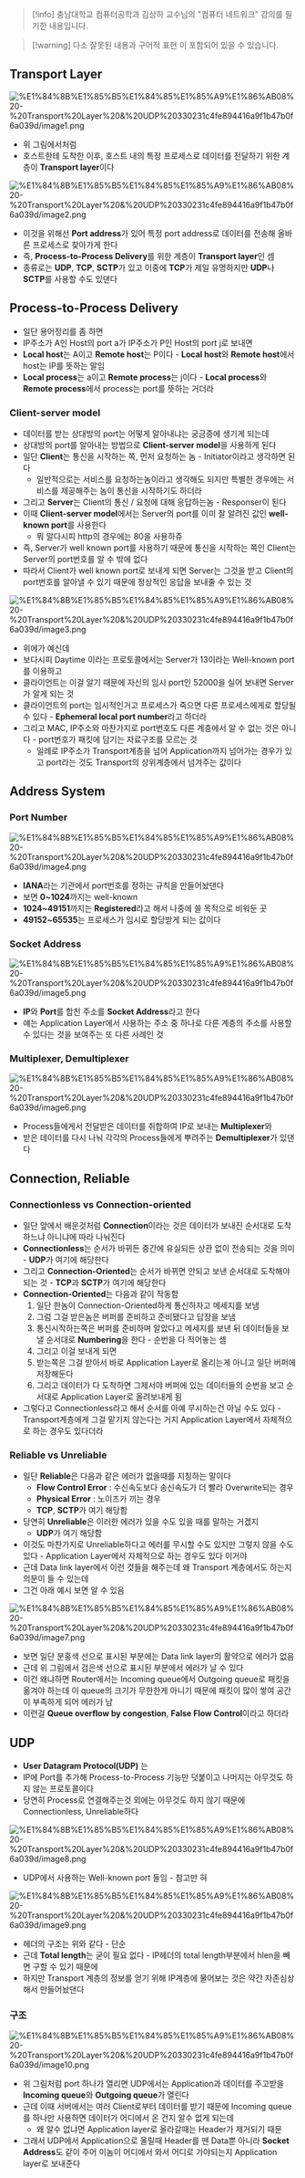 > [!info] 충남대학교 컴퓨터공학과 김상하 교수님의 "컴퓨터 네트워크" 강의를 필기한 내용입니다.

> [!warning] 다소 잘못된 내용과 구어적 표현 이 포함되어 있을 수 있습니다.

## Transport Layer

![%E1%84%8B%E1%85%B5%E1%84%85%E1%85%A9%E1%86%AB08%20-%20Transport%20Layer%20&%20UDP%20330231c4fe894416a9f1b47b0f6a039d/image1.png](botanicals/network/originals/comnet.fall.2021.cse.cnu.ac.kr/images/08_330231c4fe894416a9f1b47b0f6a039d/image1.png)

- 위 그림에서처럼
- 호스트한테 도착한 이후, 호스트 내의 특정 프로세스로 데이터를 전달하기 위한 계층이 **Transport layer**이다

![%E1%84%8B%E1%85%B5%E1%84%85%E1%85%A9%E1%86%AB08%20-%20Transport%20Layer%20&%20UDP%20330231c4fe894416a9f1b47b0f6a039d/image2.png](botanicals/network/originals/comnet.fall.2021.cse.cnu.ac.kr/images/08_330231c4fe894416a9f1b47b0f6a039d/image2.png)

- 이것을 위해선 **Port address**가 있어 특정 port address로 데이터를 전송해 올바른 프로세스로 찾아가게 한다
- 즉, **Process-to-Process Delivery**를 위한 계층이 **Transport layer**인 셈
- 종류로는 **UDP**, **TCP**, **SCTP**가 있고 이중에 **TCP**가 제일 유명하지만 **UDP**나 **SCTP**를 사용할 수도 있댄다

## Process-to-Process Delivery

- 일단 용어정리를 좀 하면
- IP주소가 A인 Host의 port a가 IP주소가 P인 Host의 port j로 보내면
- **Local host**는 A이고 **Remote host**는 P이다 - **Local host**와 **Remote host**에서 host는 IP를 뜻하는 말임
- **Local process**는 a이고 **Remote process**는 j이다 - **Local process**와 **Remote process**에서 process는 port를 뜻하는 거더라

### Client-server model

- 데이터를 받는 상대방의 port는 어떻게 알아내냐는 궁금증에 생기게 되는데
- 상대방의 port를 알아내는 방법으로 **Client-server model**을 사용하게 된다
- 일단 **Client**는 통신을 시작하는 쪽, 먼저 요청하는 놈 - Initiator이라고 생각하면 된다
	- 일반적으로는 서비스를 요청하는놈이라고 생각해도 되지만 특별한 경우에는 서비스를 제공해주는 놈이 통신을 시작하기도 하더라
- 그리고 **Server**는 Client의 통신 / 요청에 대해 응답하는놈 - Responser이 된다
- 이때 **Client-server model**에서는 Server의 port를 이미 잘 알려진 값인 **well-known port**를 사용한다
	- 뭐 알다시피 http의 경우에는 80을 사용하쥬
- 즉, Server가 well known port를 사용하기 때문에 통신을 시작하는 쪽인 Client는 Server의 port번호를 알 수 밖에 없다
- 따라서 Client가 well known port로 보내게 되면 Server는 그것을 받고 Client의 port번호를 알아낼 수 있기 때문에 정상적인 응답을 보내줄 수 있는 것

![%E1%84%8B%E1%85%B5%E1%84%85%E1%85%A9%E1%86%AB08%20-%20Transport%20Layer%20&%20UDP%20330231c4fe894416a9f1b47b0f6a039d/image3.png](botanicals/network/originals/comnet.fall.2021.cse.cnu.ac.kr/images/08_330231c4fe894416a9f1b47b0f6a039d/image3.png)

- 위에가 예신데
- 보다시피 Daytime 이라는 프로토콜에서는 Server가 13이라는 Well-known port를 이용하고
- 클라이언트는 이걸 알기 때문에 자신의 임시 port인 52000을 실어 보내면 Server가 알게 되는 것
- 클라이언트의 port는 임시적인거고 프로세스가 죽으면 다른 프로세스에게로 할당될 수 있다 - **Ephemeral local port number**라고 하더라
- 그리고 MAC, IP주소와 마찬가지로 port번호도 다른 계층에서 알 수 없는 것은 아니다 - port번호가 패킷에 담기는 자료구조를 모르는 것
	- 일례로 IP주소가 Transport계층을 넘어 Application까지 넘어가는 경우가 있고 port라는 것도 Transport의 상위계층에서 넘겨주는 값이다

## Address System

### Port Number

![%E1%84%8B%E1%85%B5%E1%84%85%E1%85%A9%E1%86%AB08%20-%20Transport%20Layer%20&%20UDP%20330231c4fe894416a9f1b47b0f6a039d/image4.png](botanicals/network/originals/comnet.fall.2021.cse.cnu.ac.kr/images/08_330231c4fe894416a9f1b47b0f6a039d/image4.png)

- **IANA**라는 기관에서 port번호를 정하는 규칙을 만들어놨댄다
- 보면 **0~1024**까지는 well-known
- **1024~49151**까지는 **Registered**라고 해서 나중에 쓸 목적으로 비워둔 곳
- **49152~65535**는 프로세스가 임시로 할당받게 되는 값이다

### Socket Address

![%E1%84%8B%E1%85%B5%E1%84%85%E1%85%A9%E1%86%AB08%20-%20Transport%20Layer%20&%20UDP%20330231c4fe894416a9f1b47b0f6a039d/image5.png](botanicals/network/originals/comnet.fall.2021.cse.cnu.ac.kr/images/08_330231c4fe894416a9f1b47b0f6a039d/image5.png)

- **IP**와 **Port**를 합친 주소를 **Socket Address**라고 한다
- 얘는 Application Layer에서 사용하는 주소 중 하나로 다른 계층의 주소를 사용할 수 있다는 것을 보여주는 또 다른 사례인 것

### Multiplexer, Demultiplexer

![%E1%84%8B%E1%85%B5%E1%84%85%E1%85%A9%E1%86%AB08%20-%20Transport%20Layer%20&%20UDP%20330231c4fe894416a9f1b47b0f6a039d/image6.png](botanicals/network/originals/comnet.fall.2021.cse.cnu.ac.kr/images/08_330231c4fe894416a9f1b47b0f6a039d/image6.png)

- Process들에게서 전달받은 데이터를 취합하여 IP로 보내는 **Multiplexer**와
- 받은 데이터를 다시 나눠 각각의 Process들에게 뿌려주는 **Demultiplexer**가 있댄다

## Connection, Reliable

### Connectionless vs Connection-oriented

- 일단 앞에서 배운것처럼 **Connection**이라는 것은 데이터가 보내진 순서대로 도착하느냐 아니냐에 따라 나눠진다
- **Connectionless**는 순서가 바뀌든 중간에 유실되든 상관 없이 전송되는 것을 의미 - **UDP**가 여기에 해당한다
- 그리고 **Connection-Oriented**는 순서가 바뀌면 안되고 보낸 순서대로 도착해야되는 것 - **TCP**과 **SCTP**가 여기에 해당한다
- **Connection-Oriented**는 다음과 같이 작동함
	1. 일단 한놈이 Connection-Oriented하게 통신하자고 메세지를 보냄
	2. 그럼 그걸 받은놈은 버퍼를 준비하고 준비됐다고 답장을 보냄
	3. 통신시작하는쪽은 버퍼를 준비하며 알았다고 메세지를 보낸 뒤 데이터들을 보낼 순서대로 **Numbering**을 한다 - 순번을 다 적어놓는 셈
	4. 그리고 이걸 보내게 되면
	5. 받는쪽은 그걸 받아서 바로 Application Layer로 올리는게 아니고 일단 버퍼에 저장해둔다
	6. 그리고 데이터가 다 도착하면 그제서야 버퍼에 있는 데이터들의 순번을 보고 순서대로 Application Layer로 올려보내게 됨
- 그렇다고 Connectionless라고 해서 순서를 아예 무시하는건 아닐 수도 있다 - Transport계층에게 그걸 맡기지 않는다는 거지 Application Layer에서 자체적으로 하는 경우도 있다더라

### Reliable vs Unreliable

- 일단 **Reliable**은 다음과 같은 에러가 없을때를 지칭하는 말이다
	- **Flow Control Error** : 수신속도보다 송신속도가 더 빨라 Overwrite되는 경우
	- **Physical Error** : 노이즈가 끼는 경우
	- **TCP**, **SCTP**가 여기 해당함
- 당연히 **Unreliable**은 이러한 에러가 있을 수도 있을 때를 말하는 거겠지
	- **UDP**가 여기 해당함
- 이것도 마찬가지로 Unreliable하다고 에러를 무시할 수도 있지만 그렇지 않을 수도 있다 - Application Layer에서 자체적으로 하는 경우도 있다 이거야
- 근데 Data link layer에서 이런 것들을 해주는데 왜 Transport 계층에서도 하는지 의문이 들 수 있는데
- 그건 아래 예시 보면 알 수 있음

![%E1%84%8B%E1%85%B5%E1%84%85%E1%85%A9%E1%86%AB08%20-%20Transport%20Layer%20&%20UDP%20330231c4fe894416a9f1b47b0f6a039d/image7.png](botanicals/network/originals/comnet.fall.2021.cse.cnu.ac.kr/images/08_330231c4fe894416a9f1b47b0f6a039d/image7.png)

- 보면 일단 분홍색 선으로 표시된 부분에는 Data link layer의 활약으로 에러가 없음
- 근데 위 그림에서 검은색 선으로 표시된 부분에서 에러가 날 수 있다
- 이건 왜냐하면 Router에서는 Incoming queue에서 Outgoing queue로 패킷을 옮겨야 하는데 이 queue의 크기가 무한한게 아니기 때문에 패킷이 많이 쌓여 공간이 부족하게 되어 에러가 남
- 이런걸 **Queue overflow by congestion**, **False Flow Control**이라고 하더라

## UDP

- **User Datagram Protocol(UDP)** 는
- IP에 Port를 추가해 Process-to-Process 기능만 덧붙이고 나머지는 아무것도 하지 않는 프로토콜이다
- 당연히 Process로 연결해주는것 외에는 아무것도 하지 않기 때문에 Connectionless, Unreliable하다

![%E1%84%8B%E1%85%B5%E1%84%85%E1%85%A9%E1%86%AB08%20-%20Transport%20Layer%20&%20UDP%20330231c4fe894416a9f1b47b0f6a039d/image8.png](botanicals/network/originals/comnet.fall.2021.cse.cnu.ac.kr/images/08_330231c4fe894416a9f1b47b0f6a039d/image8.png)

- UDP에서 사용하는 Well-known port 들임 - 참고만 혀

![%E1%84%8B%E1%85%B5%E1%84%85%E1%85%A9%E1%86%AB08%20-%20Transport%20Layer%20&%20UDP%20330231c4fe894416a9f1b47b0f6a039d/image9.png](botanicals/network/originals/comnet.fall.2021.cse.cnu.ac.kr/images/08_330231c4fe894416a9f1b47b0f6a039d/image9.png)

- 헤더의 구조는 위와 같다 - 단순
- 근데 **Total length**는 굳이 필요 없다 - IP헤더의 total length부분에서 hlen을 빼면 구할 수 있기 때문에
- 하지만 Transport 계층의 정보를 얻기 위해 IP계층에 물어보는 것은 약간 자존심상해서 만들어놨댄다

### 구조

![%E1%84%8B%E1%85%B5%E1%84%85%E1%85%A9%E1%86%AB08%20-%20Transport%20Layer%20&%20UDP%20330231c4fe894416a9f1b47b0f6a039d/image10.png](botanicals/network/originals/comnet.fall.2021.cse.cnu.ac.kr/images/08_330231c4fe894416a9f1b47b0f6a039d/image10.png)

- 위 그림처럼 port 하나가 열리면 UDP에서는 Application과 데이터를 주고받을 **Incoming queue**와 **Outgoing queue**가 열린다
- 근데 이때 서버에서는 여러 Client로부터 데이터를 받기 때문에 Incoming queue를 하나만 사용하면 데이터가 어디에서 온 건지 알수 없게 되는데
	- 왜 알수 없냐면 Application layer로 올라갈때는 Header가 제거되기 때문
- 그래서 UDP에서 Application으로 올릴때 Header를 뗀 Data뿐 아니라 **Socket Address**도 같이 주어 이놈이 어디에서 와서 어디로 가야되는지 Application layer로 보내준다